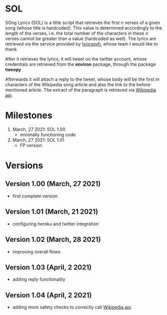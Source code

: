 # SOL
SOng Lyrics (SOL) is a little script that retrieves the first <i>n</i> verses of a given song (whose title is hardcoded). This value is determined accordingly to the length of the verses, i.e. the total number of the characters in these <i>n</i> verses cannot be greater than a value (hardcoded as well). The lyrics are retrieved via the service provided by
<a href="https://lyricsovh.docs.apiary.io/#">lyricsovh</a>, whose team I would like to thank.

After it retrieves the lyrics, it will tweet on the twitter account, whose credentials are retrieved from the <b>environ</b> package, through the package <b>tweepy</b>

Afterwards it will attach a reply to the tweet, whose body will be the first <i>m</i> characters of the Wikipedia song article and also the link to the before-mentioned article. The extract of the paragraph is retrieved via <a href="https://en.wikipedia.org/w/api.php">Wikipedia api</a>.

# Milestones
1. March, 27 2021: SOL 1.00
   - minimally functioning code
2. March, 27 2021: SOL 1.01
   - FP version

# Versions
## Version 1.00 (March, 27 2021)
- first complete version
## Version 1.01 (March, 21 2021)
- configuring heroku and twitter integration
## Version 1.02 (March, 28 2021)
- improving overall flows
## Version 1.03 (April, 2 2021)
- adding reply functionality
## Version 1.04 (April, 2 2021)
- adding more safety checks to correctly call <a href="https://en.wikipedia.org/w/api.php">Wikipedia api</a>.
